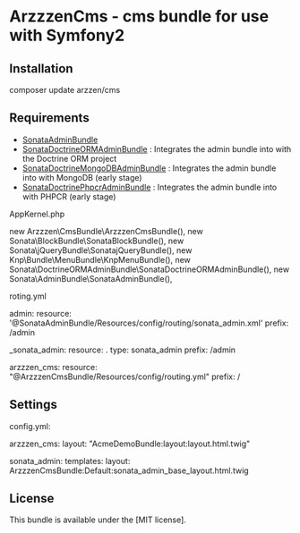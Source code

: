ArzzzenCms - cms bundle for use with Symfony2
========================================================

Installation
--------------

composer update arzzen/cms

Requirements
--------------

* [SonataAdminBundle](https://github.com/sonata-project/SonataAdminBundle)
* [SonataDoctrineORMAdminBundle](https://github.com/sonata-project/SonataDoctrineORMAdminBundle) 
: Integrates the admin bundle into with the Doctrine ORM project
* [SonataDoctrineMongoDBAdminBundle](https://github.com/sonata-project/SonataDoctrineMongoDBAdminBundle) 
: Integrates the admin bundle into with MongoDB (early stage)
* [SonataDoctrinePhpcrAdminBundle](https://github.com/sonata-project/SonataDoctrinePhpcrAdminBundle) 
: Integrates the admin bundle into with PHPCR (early stage)

AppKernel.php

new Arzzzen\CmsBundle\ArzzzenCmsBundle(),
new Sonata\BlockBundle\SonataBlockBundle(),
new Sonata\jQueryBundle\SonatajQueryBundle(),
new Knp\Bundle\MenuBundle\KnpMenuBundle(),
new Sonata\DoctrineORMAdminBundle\SonataDoctrineORMAdminBundle(),
new Sonata\AdminBundle\SonataAdminBundle(),

roting.yml

admin:
    resource: '@SonataAdminBundle/Resources/config/routing/sonata_admin.xml'
    prefix: /admin

_sonata_admin:
    resource: .
    type: sonata_admin
    prefix: /admin

arzzzen_cms:
    resource: "@ArzzzenCmsBundle/Resources/config/routing.yml"
    prefix:   /


Settings
--------------

config.yml:

arzzzen_cms: 
    layout: "AcmeDemoBundle:layout:layout.html.twig"

sonata_admin:
    templates:
        layout:  ArzzzenCmsBundle:Default:sonata_admin_base_layout.html.twig


License
-------

This bundle is available under the [MIT license].